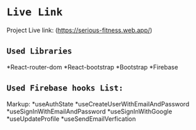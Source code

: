 
# `Live Link`
Project Live link: (https://serious-fitness.web.app/)

## `Used Libraries`
*React-router-dom
*React-bootstrap
*Bootstrap
*Firebase

## `Used Firebase hooks List:`
Markup: *useAuthState
        *useCreateUserWithEmailAndPassword
        *useSignInWithEmailAndPassword
        *useSignInWithGoogle
        *useUpdateProfile
        *useSendEmailVerfication







